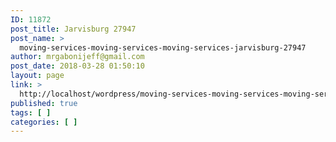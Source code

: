 ```yaml
---
ID: 11872
post_title: Jarvisburg 27947
post_name: >
  moving-services-moving-services-moving-services-jarvisburg-27947
author: mrgabonijeff@gmail.com
post_date: 2018-03-28 01:50:10
layout: page
link: >
  http://localhost/wordpress/moving-services-moving-services-moving-services-jarvisburg-27947/
published: true
tags: [ ]
categories: [ ]
---
```

